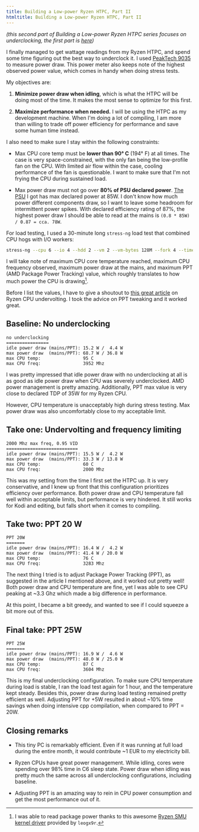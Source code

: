 ```yaml
---
title: Building a Low-power Ryzen HTPC, Part II
htmltitle: Building a Low-power Ryzen HTPC, Part II
---
```


_(this second part of Building a Low-power Ryzen HTPC series focuses on
underclocking, the first part is
[here](/posts/2022-01-15-building-ryzen-htpc-part1))_

I finally managed to get wattage readings from my Ryzen HTPC, and spend some
time figuring out the best way to underclock it. I used [PeakTech
9035](https://peaktech-rce.com/en/energy-meters/309-peaktech-9035-power-meter.html)
to measure power draw. This power meter also keeps note of the highest observed
power value, which comes in handy when doing stress tests.


My objectives are:

1. **Minimize power draw when idling**, which is what the HTPC will be doing
   most of the time. It makes the most sense to optimize for this first.

2. **Maximize performance when needed.** I will be using the HTPC as my
   development machine. When I'm doing a lot of compiling, I am more than
   willing to trade off power efficiency for performance and save some human
   time instead.

I also need to make sure I stay within the following constraints:

* Max CPU core temp must be **lower than 90° C** (194° F) at all times. The case is
  very space-constrained, with the only fan being the low-profile fan on the
  CPU. With limited air flow within the case, cooling performance of the fan is
  questionable. I want to make sure that I'm not frying the CPU during
  sustained load.

* Max power draw must not go over **80% of PSU declared power**. [The
  PSU](https://www.chieftec.eu/_getfs.php?tb=product_download&id=277&fs=fs1_en)
  I got has max declared power at 85W. I don't know how much power
  different components draw, so I want to leave some headroom for intermittent
  power spikes. With declared efficiency rating of 87%, the highest power draw
  I should be able to read at the mains is `(0.8 * 85W) / 0.87 = cca. 78W`.

For load testing, I used a 30-minute long `stress-ng` load test that combined
CPU hogs with I/O workers:

```bash
stress-ng --cpu 6 --io 4 --hdd 2 --vm 2 --vm-bytes 128M --fork 4 --timeout 1800
```

I will take note of maximum CPU core temperature reached, maximum CPU frequency
observed, maximum power draw at the mains, and maximum PPT (AMD Package Power
Tracking) value, which roughly translates to how much power the CPU is
drawing[^1].

Before I list the values, I have to give a shoutout to [this great
article](https://sff.life/how-to-undervolt-ryzen-cpu/) on Ryzen CPU
undervolting. I took the advice on PPT tweaking and it worked great.

## Baseline: No underclocking

```
no underclocking
================
idle power draw (mains/PPT): 15.2 W /  4.4 W
max power draw  (mains/PPT): 68.7 W / 36.8 W
max CPU temp:                95 C
max CPU freq:                3952 Mhz
```

I was pretty impressed that idle power draw with no underclocking at all is as
good as idle power draw when CPU was severely underclocked. AMD power
management is pretty amazing. Additionally, PPT max value is very close to
declared TDP of 35W for my Ryzen CPU.

However, CPU temperature is unacceptably high during stress testing. Max power
draw was also uncomfortably close to my acceptable limit.


## Take one: Undervolting and frequency limiting

```
2000 Mhz max freq, 0.95 VID
===========================
idle power draw (mains/PPT): 15.5 W /  4.2 W
max power draw  (mains/PPT): 33.3 W / 13.8 W
max CPU temp:                60 C
max CPU freq:                2000 Mhz
```

This was my setting from the time I first set the HTPC up. It is very
conservative, and I knew up front that this configuration prioritizes efficiency
over performance. Both power draw and CPU temperature fall well within
acceptable limits, but performance is very hindered. It still works for Kodi
and editing, but falls short when it comes to compiling.

## Take two: PPT 20 W

```
PPT 20W
=======
idle power draw (mains/PPT): 16.4 W /  4.2 W
max power draw  (mains/PPT): 41.4 W / 20.0 W
max CPU temp:                76 C
max CPU freq:                3283 Mhz
```

The next thing I tried is to adjust Package Power Tracking (PPT), as suggested
in the article I mentioned above, and it worked out pretty well! Both power
draw and CPU temperature are fine, yet I was able to see CPU peaking at ~3.3
Ghz which made a big difference in performance.

At this point, I became a bit greedy, and wanted to see if I could squeeze a
bit more out of this.

## Final take: PPT 25W

```
PPT 25W
=======
idle power draw (mains/PPT): 16.9 W /  4.6 W
max power draw  (mains/PPT): 48.0 W / 25.0 W
max CPU temp:                87 C
max CPU freq:                3604 Mhz
```

This is my final underclocking configuration. To make sure CPU temperature
during load is stable, I ran the load test again for 1 hour, and the
temperature kept steady. Besides this, power draw during load testing remained
pretty efficient as well. Adjusting PPT for +5W resulted in about ~10% time
savings when doing intensive cpp compilation, when compared to PPT = 20W.


## Closing remarks

* This tiny PC is remarkably efficient. Even if it was running at full load
  during the entire month, it would contribute ~1 EUR to my electricity bill.

* Ryzen CPUs have great power management. While idling, cores were spending
  over 98% time in C6 sleep state. Power draw when idling was pretty much the
  same across all underclocking configurations, including baseline.

* Adjusting PPT is an amazing way to rein in CPU power consumption and get the
  most performance out of it.

[^1]: I was able to read package power thanks to this awesome [Ryzen SMU kernel
  driver](https://gitlab.com/leogx9r/ryzen_smu) provided by `leogx9r`.
